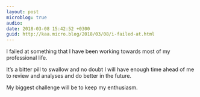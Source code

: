 ```yaml
---
layout: post
microblog: true
audio: 
date: 2018-03-08 15:42:52 +0300
guid: http://kaa.micro.blog/2018/03/08/i-failed-at.html
---
```

I failed at something that I have been working towards most of my professional life. 

It’s a bitter pill to swallow and no doubt I will have enough time ahead of me to review and analyses and do better in the future. 

My biggest challenge will be to keep my enthusiasm. 
